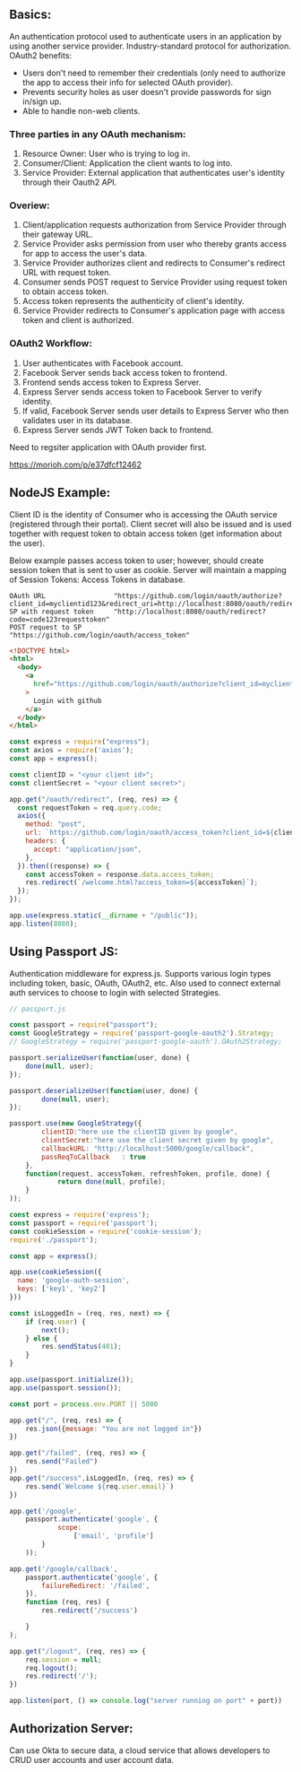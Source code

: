 ## Basics:
An authentication protocol used to authenticate users in an application by using another service provider. Industry-standard protocol for authorization. OAuth2 benefits:
- Users don't need to remember their credentials (only need to authorize the app to access their info for selected OAuth provider).
- Prevents security holes as user doesn't provide passwords for sign in/sign up.
- Able to handle non-web clients.

### Three parties in any OAuth mechanism:
1) Resource Owner: User who is trying to log in.
2) Consumer/Client: Application the client wants to log into.
3) Service Provider: External application that authenticates user's identity through their Oauth2 API.

### Overiew:
1) Client/application requests authorization from Service Provider through their gateway URL.
2) Service Provider asks permission from user who thereby grants access for app to access the user's data. 
4) Service Provider authorizes client and redirects to Consumer's redirect URL with request token.
5) Consumer sends POST request to Service Provider using request token to obtain access token.
6) Access token represents the authenticity of client's identity.
7) Service Provider redirects to Consumer's application page with access token and client is authorized.

### OAuth2 Workflow:
1) User authenticates with Facebook account.
2) Facebook Server sends back access token to frontend.
3) Frontend sends access token to Express Server.
4) Express Server sends access token to Facebook Server to verify identity.
5) If valid, Facebook Server sends user details to Express Server who then validates user in its database.
6) Express Server sends JWT Token back to frontend.

Need to regsiter application with OAuth provider first. 

https://morioh.com/p/e37dfcf12462

## NodeJS Example:
Client ID is the identity of Consumer who is accessing the OAuth service (registered through their portal). Client secret will also be issued and is used together with request token to obtain access token (get information about the user). 

Below example passes access token to user; however, should create session token that is sent to user as cookie. Server will maintain a mapping of Session Tokens: Access Tokens in database. 

```
OAuth URL                 "https://github.com/login/oauth/authorize?client_id=myclientid123&redirect_uri=http://localhost:8080/oauth/redirect"
SP with request token     "http://localhost:8080/oauth/redirect?code=code123requesttoken"
POST request to SP        "https://github.com/login/oauth/access_token"
```

```html
<!DOCTYPE html>
<html>
  <body>
    <a
      href="https://github.com/login/oauth/authorize?client_id=myclientid123&redirect_uri=http://localhost:8080/oauth/redirect"
    >
      Login with github
    </a>
  </body>
</html>
```

```js
const express = require("express");
const axios = require('axios');
const app = express();

const clientID = "<your client id>";
const clientSecret = "<your client secret>";

app.get("/oauth/redirect", (req, res) => {
  const requestToken = req.query.code;
  axios({
    method: "post",
    url: `https://github.com/login/oauth/access_token?client_id=${clientID}&client_secret=${clientSecret}&code=${requestToken}`,
    headers: {
      accept: "application/json",
    },
  }).then((response) => {
    const accessToken = response.data.access_token;
    res.redirect(`/welcome.html?access_token=${accessToken}`);
  });
});

app.use(express.static(__dirname + "/public"));
app.listen(8080);
```

## Using Passport JS:
Authentication middleware for express.js. Supports various login types including token, basic, OAuth, OAuth2, etc. Also used to connect external auth services to choose to login with selected Strategies.

```js
// passport.js

const passport = require("passport");
const GoogleStrategy = require('passport-google-oauth2').Strategy; 
// GoogleStrategy = require('passport-google-oauth').OAuth2Strategy;

passport.serializeUser(function(user, done) {
    done(null, user);
});

passport.deserializeUser(function(user, done) {
        done(null, user);
});

passport.use(new GoogleStrategy({
        clientID:"here use the clientID given by google",
        clientSecret:"here use the client secret given by google",
        callbackURL: "http://localhost:5000/google/callback",
        passReqToCallback   : true
    },
    function(request, accessToken, refreshToken, profile, done) {
            return done(null, profile);
    }
));
```

```js
const express = require('express');
const passport = require('passport');
const cookieSession = require('cookie-session');
require('./passport');

const app = express();

app.use(cookieSession({
  name: 'google-auth-session',
  keys: ['key1', 'key2']
}))

const isLoggedIn = (req, res, next) => {
    if (req.user) {
        next();
    } else {
        res.sendStatus(401);
    }
}

app.use(passport.initialize());
app.use(passport.session());

const port = process.env.PORT || 5000

app.get("/", (req, res) => {
    res.json({message: "You are not logged in"})
})

app.get("/failed", (req, res) => {
    res.send("Failed")
})
app.get("/success",isLoggedIn, (req, res) => {
    res.send(`Welcome ${req.user.email}`)
})

app.get('/google',
    passport.authenticate('google', {
            scope:
                ['email', 'profile']
        }
    ));

app.get('/google/callback',
    passport.authenticate('google', {
        failureRedirect: '/failed',
    }),
    function (req, res) {
        res.redirect('/success')

    }
);

app.get("/logout", (req, res) => {
    req.session = null;
    req.logout();
    res.redirect('/');
})

app.listen(port, () => console.log("server running on port" + port))
```

## Authorization Server:
Can use Okta to secure data, a cloud service that allows developers to CRUD user accounts and user account data.
